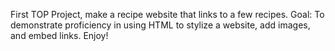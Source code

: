 First TOP Project, make a recipe website that links to a few recipes.
Goal: To demonstrate proficiency in using HTML to stylize a website, add images, and embed links.
Enjoy!